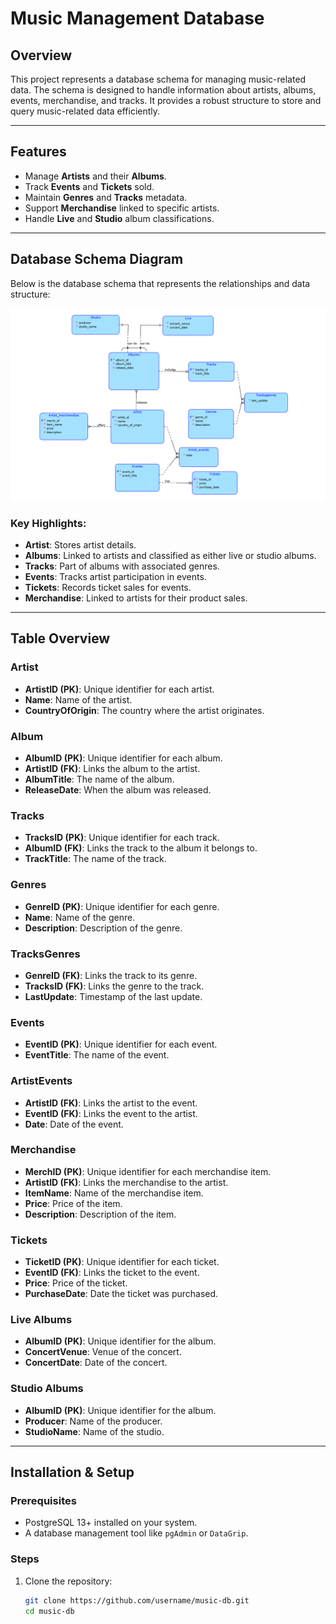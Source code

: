 # Music Management Database

## Overview
This project represents a database schema for managing music-related data. The schema is designed to handle information about artists, albums, events, merchandise, and tracks. It provides a robust structure to store and query music-related data efficiently.

---

## Features
- Manage **Artists** and their **Albums**.
- Track **Events** and **Tickets** sold.
- Maintain **Genres** and **Tracks** metadata.
- Support **Merchandise** linked to specific artists.
- Handle **Live** and **Studio** album classifications.

---

## Database Schema Diagram
Below is the database schema that represents the relationships and data structure:

![Database Schema](diagram.png)

### Key Highlights:
- **Artist**: Stores artist details.
- **Albums**: Linked to artists and classified as either live or studio albums.
- **Tracks**: Part of albums with associated genres.
- **Events**: Tracks artist participation in events.
- **Tickets**: Records ticket sales for events.
- **Merchandise**: Linked to artists for their product sales.

---

## Table Overview
### **Artist**
- **ArtistID (PK)**: Unique identifier for each artist.
- **Name**: Name of the artist.
- **CountryOfOrigin**: The country where the artist originates.

### **Album**
- **AlbumID (PK)**: Unique identifier for each album.
- **ArtistID (FK)**: Links the album to the artist.
- **AlbumTitle**: The name of the album.
- **ReleaseDate**: When the album was released.

### **Tracks**
- **TracksID (PK)**: Unique identifier for each track.
- **AlbumID (FK)**: Links the track to the album it belongs to.
- **TrackTitle**: The name of the track.

### **Genres**
- **GenreID (PK)**: Unique identifier for each genre.
- **Name**: Name of the genre.
- **Description**: Description of the genre.

### **TracksGenres**
- **GenreID (FK)**: Links the track to its genre.
- **TracksID (FK)**: Links the genre to the track.
- **LastUpdate**: Timestamp of the last update.

### **Events**
- **EventID (PK)**: Unique identifier for each event.
- **EventTitle**: The name of the event.

### **ArtistEvents**
- **ArtistID (FK)**: Links the artist to the event.
- **EventID (FK)**: Links the event to the artist.
- **Date**: Date of the event.

### **Merchandise**
- **MerchID (PK)**: Unique identifier for each merchandise item.
- **ArtistID (FK)**: Links the merchandise to the artist.
- **ItemName**: Name of the merchandise item.
- **Price**: Price of the item.
- **Description**: Description of the item.

### **Tickets**
- **TicketID (PK)**: Unique identifier for each ticket.
- **EventID (FK)**: Links the ticket to the event.
- **Price**: Price of the ticket.
- **PurchaseDate**: Date the ticket was purchased.

### **Live Albums**
- **AlbumID (PK)**: Unique identifier for the album.
- **ConcertVenue**: Venue of the concert.
- **ConcertDate**: Date of the concert.

### **Studio Albums**
- **AlbumID (PK)**: Unique identifier for the album.
- **Producer**: Name of the producer.
- **StudioName**: Name of the studio.

---

## Installation & Setup

### **Prerequisites**
- PostgreSQL 13+ installed on your system.
- A database management tool like `pgAdmin` or `DataGrip`.

### **Steps**
1. Clone the repository:
   ```bash
   git clone https://github.com/username/music-db.git
   cd music-db


